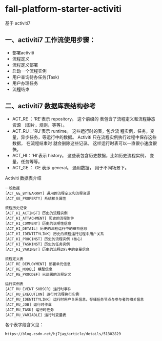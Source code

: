 # fall-platform-starter-activiti

基于 activiti7

## 一、activiti7 工作流使用步骤：
- 部署activiti 
- 流程定义 
- 流程定义部署 
- 启动一个流程实例 
- 用户查询待办任务(Task) 
- 用户办理任务 
- 流程结束

## 二、activiti7 数据库表结构参考
- ACT_RE ：'RE'表示 repository。 这个前缀的 表包含了流程定义和流程静态资源 （图片，规则，等等）。 
- ACT_RU：'RU'表示 runtime。 这些运行时的表，包含流 程实例，任务，变量，异步任务，等运行中的数据。 Activiti 只在流程实例执行过程中保存这些数据， 在流程结束时 就会删除这些记录。 这样运行时表可以一直很小速度很快。 
- ACT_HI：'HI'表示 history。 这些表包含历史数据，比如历史流程实例， 变量，任务等等。 
- ACT_GE ： GE 表示 general。 通用数据， 用于不同场景下。

Activiti 数据表介绍
```
一般数据
[ACT_GE_BYTEARRAY] 通用的流程定义和流程资源
[ACT_GE_PROPERTY] 系统相关属性

流程历史记录    
[ACT_HI_ACTINST] 历史的流程实例
[ACT_HI_ATTACHMENT] 历史的流程附件
[ACT_HI_COMMENT] 历史的说明性信息
[ACT_HI_DETAIL] 历史的流程运行中的细节信息
[ACT_HI_IDENTITYLINK] 历史的流程运行过程中用户关系
[ACT_HI_PROCINST] 历史的流程实例（核心）
[ACT_HI_TASKINST] 历史的任务实例
[ACT_HI_VARINST] 历史的流程运行中的变量信息

流程定义表    
[ACT_RE_DEPLOYMENT] 部署单元信息
[ACT_RE_MODEL] 模型信息
[ACT_RE_PROCDEF] 已部署的流程定义

运行实例表    
[ACT_RU_EVENT_SUBSCR] 运行时事件
[ACT_RU_EXECUTION] 运行时流程执行实例
[ACT_RU_IDENTITYLINK] 运行时用户关系信息，存储任务节点与参与者的相关信息
[ACT_RU_JOB] 运行时作业
[ACT_RU_TASK] 运行时任务
[ACT_RU_VARIABLE] 运行时变量表
```

各个表字段含义见：
```
https://blog.csdn.net/hj7jay/article/details/51302829
```
